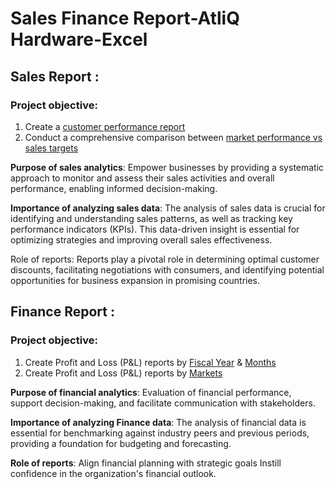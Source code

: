 # Sales Finance Report-AtliQ Hardware-Excel

## Sales Report :

### Project objective:

1. Create a [customer performance report](https://github.com/Rejithadas/Sales_Finance_Report_AtliQ_Hardware-Excel/blob/main/Customer%20Performance%20Report.pdf)
2. Conduct a comprehensive comparison between [market performance vs sales targets](https://github.com/Rejithadas/Sales_Finance_Report_AtliQ_Hardware-Excel/blob/main/Market%20Performance%20vs%20Target.pdf)

**Purpose of sales analytics**: Empower businesses by providing a systematic approach to monitor and assess their sales activities and overall performance, enabling informed decision-making.

**Importance of analyzing sales data**: The analysis of sales data is crucial for identifying and understanding sales patterns, as well as tracking key performance indicators (KPIs). This data-driven insight is essential for optimizing strategies and improving overall sales effectiveness.

Role of reports: Reports play a pivotal role in determining optimal customer discounts, facilitating negotiations with consumers, and identifying potential opportunities for business expansion in promising countries.

## Finance Report :
### Project objective:
 
1. Create Profit and Loss (P&L) reports by [Fiscal Year](https://github.com/Rejithadas/Sales_Finance_Report_AtliQ_Hardware-Excel/blob/main/P%26L%20Statement%20by%20Fiscal%20Year.pdf) & [Months](https://github.com/Rejithadas/Sales_Finance_Report_AtliQ_Hardware-Excel/blob/main/P%26L%20Statement%20by%20Months.pdf)
2. Create Profit and Loss (P&L) reports by [Markets](https://github.com/Rejithadas/Sales_Finance_Report_AtliQ_Hardware-Excel/blob/main/P%26L%20Statement%20by%20Market.pdf)

**Purpose of financial analytics**: Evaluation of financial performance, support decision-making, and facilitate communication with stakeholders.

**Importance of analyzing Finance data**: The analysis of financial data is essential for benchmarking against industry peers and previous periods, providing a foundation for budgeting and forecasting. 

**Role of reports**: Align financial planning with strategic goals Instill confidence in the organization's financial outlook.

